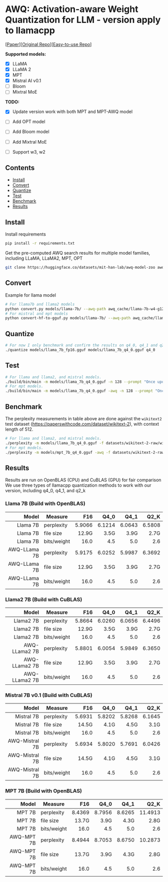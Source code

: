 # AWQ: Activation-aware Weight Quantization for LLM - version apply to llamacpp
[[Paper](https://arxiv.org/abs/2306.00978)][[Original Repo](https://github.com/mit-han-lab/llm-awq)][[Easy-to-use Repo](https://github.com/casper-hansen/AutoAWQ)]

**Supported models:**

- [X] LLaMA
- [x] LLaMA 2 
- [X] MPT
- [X] Mistral AI v0.1
- [ ] Bloom
- [ ] Mixtral MoE

**TODO:**
- [x] Update version work with both MPT and MPT-AWQ model
- [ ] Add OPT model
- [ ] Add Bloom model
- [ ] Add Mixtral MoE
- [ ] Support w3, w2


## Contents

- [Install](##Install)
- [Convert](##Convert)
- [Quantize](##Quantize)
- [Test](##Test)
- [Benchmark](##Benchmark)
- [Results](##Results)

## Install
Install requirements
```bash
pip install -r requirements.txt
```
Get the pre-computed AWQ search results for multiple model families, including LLaMA, LLaMA2, MPT, OPT
```bash 
git clone https://huggingface.co/datasets/mit-han-lab/awq-model-zoo awq_cache
```

## Convert
Example for llama model
```bash
# For llama7b and llama2 models
python convert.py models/llama-7b/ --awq-path awq_cache/llama-7b-w4-g128.pt --outfile models/llama_7b_fp16.gguf
# For mistral and mpt models
python convert-hf-to-gguf.py models/llama-7b/ --awq-path awq_cache/llama-7b-w4-g128.pt --outfile models/llama_7b_fp16.gguf
```

## Quantize
```bash
# For now I only benchmark and confirm the results on q4_0, q4_1 and q2_k types.
./quantize models/llama_7b_fp16.gguf models/llama_7b_q4_0.gguf q4_0
```

## Test
```bash
# For llama and llama2, and mistral models.
./build/bin/main -m models/llama_7b_q4_0.gguf -n 128 --prompt "Once upon a time"
# For mpt models.
./build/bin/main -m models/llama_7b_q4_0.gguf -awq -n 128 --prompt "Once upon a time"
```

## Benchmark
The perplexity measurements in table above are done against the `wikitext2` test dataset (https://paperswithcode.com/dataset/wikitext-2), with context length of 512.
```bash
# For llama and llama2, and mistral models.
./perplexity -m models/llama_7b_q4_0.gguf -f datasets/wikitext-2-raw/wiki.test.raw
# For mpt models.
./perplexity -m models/mpt_7b_q4_0.gguf -awq -f datasets/wikitext-2-raw/wiki.test.raw
```

## Results
Results are run on OpenBLAS (CPU) and CuBLAS (GPU) for fair comparison
We use three types of llamacpp quantization methods to work with our version, including q4_0, q4_1, and q2_k

### Llama 7B (Build with OpenBLAS)

| Model      | Measure      | F16    | Q4_0   | Q4_1   | Q2_K   |
|-----------:|--------------|-------:|-------:|-------:|-------:|
|Llama 7B    | perplexity   | 5.9066 | 6.1214 | 6.0643 | 6.5808 |
|Llama 7B    | file size    |  12.9G  |   3.5G |   3.9G |   2.7G |
|Llama 7B    | bits/weight  |   16.0 |    4.5 |    5.0 |    2.6 |
|AWQ-LLama 7B| perplexity   | 5.9175 | 6.0252 | 5.9987 | 6.3692 |
|AWQ-LLama 7B| file size    |  12.9G  |   3.5G |   3.9G |   2.7G |
|AWQ-LLama 7B| bits/weight  |   16.0 |    4.5 |    5.0 |    2.6 |


### Llama2 7B (Build with CuBLAS)

| Model       | Measure      | F16    | Q4_0   | Q4_1   | Q2_K   |
|------------:|--------------|-------:|-------:|-------:|-------:|
|Llama2 7B    | perplexity   | 5.8664 | 6.0260 | 6.0656 | 6.4496 |
|Llama2 7B    | file size    |  12.9G  |   3.5G |   3.9G |   2.7G |
|Llama2 7B    | bits/weight  |   16.0 |    4.5 |    5.0 |    2.6 |
|AWQ-LLama2 7B| perplexity   | 5.8801 | 6.0054 | 5.9849 | 6.3650 |
|AWQ-LLama2 7B| file size    |  12.9G  |   3.5G |   3.9G |   2.7G |
|AWQ-LLama2 7B| bits/weight  |   16.0 |    4.5 |    5.0 |    2.6 |


### Mistral 7B v0.1 (Build with CuBLAS)

| Model        | Measure      | F16    | Q4_0   | Q4_1   | Q2_K   |
|-------------:|--------------|-------:|-------:|-------:|-------:|
|Mistral 7B    | perplexity   | 5.6931 | 5.8202 | 5.8268 | 6.1645 |
|Mistral 7B    | file size     |  14.5G |   4.1G |   4.5G |   3.1G |
|Mistral 7B    | bits/weight  |   16.0 |    4.5 |    5.0 |    2.6 |
|AWQ-Mistral 7B| perplexity   | 5.6934 | 5.8020 | 5.7691 | 6.0426 |
|AWQ-Mistral 7B| file size     |  14.5G |   4.1G |   4.5G |   3.1G |
|AWQ-Mistral 7B| bits/weight  |   16.0 |    4.5 |    5.0 |    2.6 |

### MPT 7B (Build with OpenBLAS)

| Model    | Measure      | F16    | Q4_0   | Q4_1   | Q2_K    |
|---------:|--------------|-------:|-------:|-------:|--------:|
|MPT 7B    | perplexity   | 8.4369 | 8.7956 | 8.6265 | 11.4913 |
|MPT 7B    | file size    |  13.7G  |   3.9G |   4.3G |   2.8G  |
|MPT 7B    | bits/weight  |   16.0 |    4.5 |    5.0 |    2.6  |
|AWQ-MPT 7B| perplexity   | 8.4944 | 8.7053 |  8.6750 | 10.2873|
|AWQ-MPT 7B| file size    |  13.7G  |   3.9G |   4.3G |   2.8G  |
|AWQ-MPT 7B| bits/weight  |   16.0 |    4.5 |    5.0 |    2.6  |